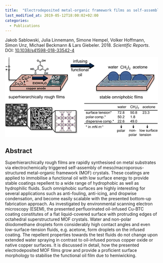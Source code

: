 ```yaml
---
title:  "Electrodeposited metal-organic framework films as self-assembled hierarchically superstructured supports for stable omniphobic surface coatings"
last_modified_at: 2019-05-12T18:00:02+02:00
categories:
  - Publications
---
```


Jakob Sablowski, Julia Linnemann, Simone Hempel, Volker Hoffmann, Simon Unz, Michael Beckmann & Lars Giebeler. 2018. *Scientific Reports*. DOI: [10.1038/s41598-018-33542-4](https://doi.org/10.1038/s41598-018-33542-4)

![img](/assets/blog/SciRepMOF/fig1.png)

## Abstract

Superhierarchically rough films are rapidly synthesised on metal substrates via electrochemically triggered self-assembly of meso/macroporous-structured metal-organic framework (MOF) crystals. These coatings are applied to immobilise a functional oil with low surface energy to provide stable coatings repellent to a wide range of hydrophobic as well as hydrophilic fluids. Such omniphobic surfaces are highly interesting for several applications such as anti-fouling, anti-icing, and dropwise condensation, and become easily scalable with the presented bottom-up fabrication approach. As investigated by environmental scanning electron microscopy (ESEM), the presented perfluorinated oil-infused Cu-BTC coating constitutes of a flat liquid-covered surface with protruding edges of octahedral superstructured MOF crystals. Water and non-polar diiodomethane droplets form considerably high contact angles and even low-surface-tension fluids, e.g. acetone, form droplets on the infused coating. The repellent properties towards the test fluids do not change upon extended water spraying in contrast to oil-infused porous copper oxide or native copper surfaces. It is discussed in detail, how the presented electrodeposited MOF films grow and provide a proficient surface morphology to stabilise the functional oil film due to hemiwicking.